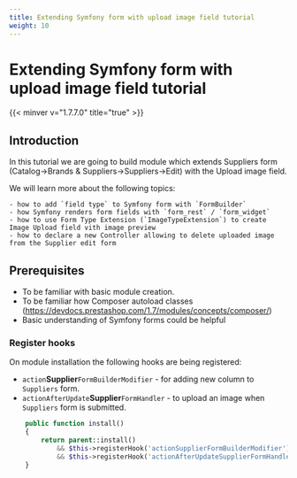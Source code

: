 ```yaml
---
title: Extending Symfony form with upload image field tutorial
weight: 10
---
```


# Extending Symfony form with upload image field tutorial
{{< minver v="1.7.7.0" title="true" >}}

## Introduction

In this tutorial we are going to build module which extends Suppliers form 
(Catalog->Brands & Suppliers->Suppliers->Edit) with the Upload image field.

We will learn more about the following topics: 

    - how to add `field type` to Symfony form with `FormBuilder`
    - how Symfony renders form fields with `form_rest` / `form_widget`
    - how to use Form Type Extension (`ImageTypeExtension`) to create Image Upload field vith image preview
    - how to declare a new Controller allowing to delete uploaded image from the Supplier edit form

## Prerequisites

- To be familiar with basic module creation.
- To be familiar how Composer autoload classes (https://devdocs.prestashop.com/1.7/modules/concepts/composer/)
- Basic understanding of Symfony forms could be helpful

### Register hooks

On module installation the following hooks are being registered:

- `action`**Supplier**`FormBuilderModifier` - for adding new  column to `Suppliers` form.
- `actionAfterUpdate`**Supplier**`FormHandler` - to upload an image when `Suppliers` form is submitted.

```php
    public function install()
    {
        return parent::install()
            && $this->registerHook('actionSupplierFormBuilderModifier')
            && $this->registerHook('actionAfterUpdateSupplierFormHandler');
    }
```
